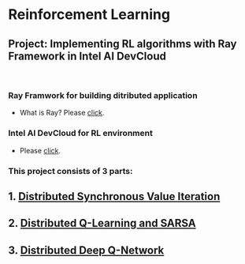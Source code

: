 
# Reinforcement Learning
## Project: Implementing RL algorithms with Ray Framework in Intel AI DevCloud
&nbsp;

### Ray Framwork for building ditributed application
- What is Ray? Please [click](https://docs.ray.io/en/latest/).

### Intel AI DevCloud for RL environment
- Please [click](https://software.intel.com/content/www/us/en/develop/tools/devcloud.html?registration_source=salesforce&activityID=OPTY-0018249).
&nbsp;


### This project consists of 3 parts:

## 1. [Distributed Synchronous Value Iteration](https://github.com/csdankim/Intelli_Agent_Decision_Making/tree/master/1.%20Distributed%20Synchronous%20Value%20Iteration)
## 2. [Distributed Q-Learning and SARSA](https://github.com/csdankim/Intelli_Agent_Decision_Making/tree/master/2.%20Distributed%20Q-Learning%20and%20SARSA)
## 3. [Distributed Deep Q-Network](https://github.com/csdankim/Intelli_Agent_Decision_Making/tree/master/3.%20Distributed%20Deep%20Q-Learning)
